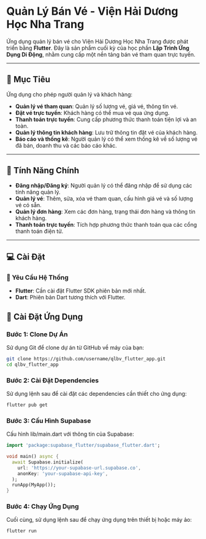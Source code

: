 # Quản Lý Bán Vé - Viện Hải Dương Học Nha Trang

Ứng dụng quản lý bán vé cho Viện Hải Dương Học Nha Trang được phát triển bằng **Flutter**. Đây là sản phẩm cuối kỳ của học phần **Lập Trình Ứng Dụng Di Động**, nhằm cung cấp một nền tảng bán vé tham quan trực tuyến.

---

## 📌 Mục Tiêu

Ứng dụng cho phép người quản lý và khách hàng:

- **Quản lý vé tham quan**: Quản lý số lượng vé, giá vé, thông tin vé.
- **Đặt vé trực tuyến**: Khách hàng có thể mua vé qua ứng dụng.
- **Thanh toán trực tuyến**: Cung cấp phương thức thanh toán tiện lợi và an toàn.
- **Quản lý thông tin khách hàng**: Lưu trữ thông tin đặt vé của khách hàng.
- **Báo cáo và thống kê**: Người quản lý có thể xem thống kê về số lượng vé đã bán, doanh thu và các báo cáo khác.

---

## 🔑 Tính Năng Chính

- **Đăng nhập/Đăng ký**: Người quản lý có thể đăng nhập để sử dụng các tính năng quản lý.
- **Quản lý vé**: Thêm, sửa, xóa vé tham quan, cấu hình giá vé và số lượng vé có sẵn.
- **Quản lý đơn hàng**: Xem các đơn hàng, trạng thái đơn hàng và thông tin khách hàng.
- **Thanh toán trực tuyến**: Tích hợp phương thức thanh toán qua các cổng thanh toán điện tử.

---

## 💻 Cài Đặt

### 📝 Yêu Cầu Hệ Thống

- **Flutter**: Cần cài đặt Flutter SDK phiên bản mới nhất.
- **Dart**: Phiên bản Dart tương thích với Flutter.

## 🚀 Cài Đặt Ứng Dụng

### Bước 1: Clone Dự Án
Sử dụng Git để clone dự án từ GitHub về máy của bạn:
```bash
git clone https://github.com/username/qlbv_flutter_app.git
cd qlbv_flutter_app
```

### Bước 2: Cài Đặt Dependencies
Sử dụng lệnh sau để cài đặt các dependencies cần thiết cho ứng dụng:
```bash
flutter pub get
```

### Bước 3: Cấu Hình Supabase
Cấu hình lib/main.dart với thông tin của Supabase:
```dart
import 'package:supabase_flutter/supabase_flutter.dart';

void main() async {
  await Supabase.initialize(
    url: 'https://your-supabase-url.supabase.co',
    anonKey: 'your-supabase-api-key',
  );
  runApp(MyApp());
}
```

### Bước 4: Chạy Ứng Dụng
Cuối cùng, sử dụng lệnh sau để chạy ứng dụng trên thiết bị hoặc máy ảo:
```bash
flutter run
```